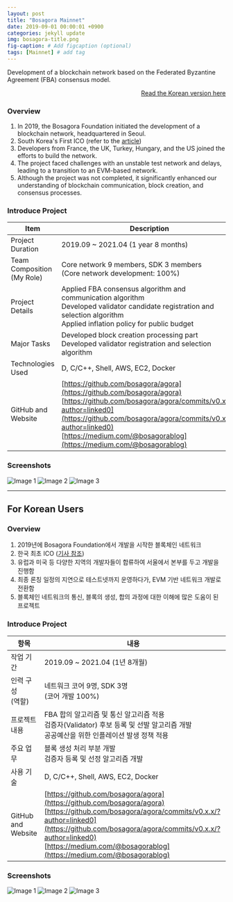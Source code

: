 ```yaml
---
layout: post
title: "Bosagora Mainnet"
date: 2019-09-01 00:00:01 +0900
categories: jekyll update
img: bosagora-title.png
fig-caption: # Add figcaption (optional)
tags: [Mainnet] # add tag
---
```

Development of a blockchain network based on the Federated Byzantine Agreement (FBA) consensus model.

<div style="text-align: right;">
    <a href="#for-korean-users">Read the Korean version here</a> 
</div>

### Overview
1. In 2019, the Bosagora Foundation initiated the development of a blockchain network, headquartered in Seoul.
2. South Korea's First ICO (refer to the [article](https://www.the-blockchain.com/2017/05/06/south-koreas-boscoin-announces-ico-may-10th-2017/))
3. Developers from France, the UK, Turkey, Hungary, and the US joined the efforts to build the network.
4. The project faced challenges with an unstable test network and delays, leading to a transition to an EVM-based network.
5. Although the project was not completed, it significantly enhanced our understanding of blockchain communication, block creation, and consensus processes.

### Introduce Project

| Item                      | Description                                                                                                                                                                                                                                                                      |
|---------------------------|----------------------------------------------------------------------------------------------------------------------------------------------------------------------------------------------------------------------------------------------------------------------------------|
| Project Duration          | 2019.09 ~ 2021.04 (1 year 8 months)                                                                                                                                                                                                                                              |
| Team Composition<br>(My Role) | Core network 9 members, SDK 3 members <br> (Core network development: 100%)                                                                                                                                                                                                      |
| Project Details           | Applied FBA consensus algorithm and communication algorithm <br> Developed validator candidate registration and selection algorithm <br> Applied inflation policy for public budget                                                                                              |
| Major Tasks     | Developed block creation processing part <br> Developed validator registration and selection algorithm                                                                                                                                                                           |
| Technologies Used         | D, C/C++, Shell, AWS, EC2, Docker                                                                                                                                                                                                                                                |
| GitHub and Website        | [https://github.com/bosagora/agora](https://github.com/bosagora/agora) <br> [https://github.com/bosagora/agora/commits/v0.x.x/?author=linked0](https://github.com/bosagora/agora/commits/v0.x.x/?author=linked0) <br> [https://medium.com/@bosagorablog](https://medium.com/@bosagorablog) |

### Screenshots
![Image 1]({{site.baseurl}}/assets/img/bosagora-1.png)
![Image 2]({{site.baseurl}}/assets/img/bosagora-2.png)
![Image 3]({{site.baseurl}}/assets/img/bosagora-3.png)

---
## For Korean Users
### Overview
1. 2019년에 Bosagora Foundation에서 개발을 시작한 블록체인 네트워크
2. 한국 최초 ICO ([기사 참조](https://www.the-blockchain.com/2017/05/06/south-koreas-boscoin-announces-ico-may-10th-2017/))
3. 유럽과 미국 등 다양한 지역의 개발자들이 합류하여 서울에서 본부를 두고 개발을 진행함
4. 최종 론칭 일정의 지연으로 테스트넷까지 운영하다가, EVM 기반 네트워크 개발로 전환함
5. 블록체인 네트워크의 통신, 블록의 생성, 합의 과정에 대한 이해에 많은 도움이 된 프로젝트

### Introduce Project

| 항목              | 내용                                                                                                                                                                                                                                                                                         |
|-----------------|--------------------------------------------------------------------------------------------------------------------------------------------------------------------------------------------------------------------------------------------------------------------------------------------|
| 작업 기간           | 2019.09 ~ 2021.04 (1년 8개월)                                                                                                                                                                                                                                                                 |
| 인력 구성<br>(역할)       | 네트워크 코어 9명, SDK 3명<br>(코어 개발 100%)                                                                                                                                                                                                                                                         |
| 프로젝트 내용         | FBA 합의 알고리즘 및 통신 알고리즘 적용 <br> 검증자(Validator) 후보 등록 및 선발 알고리즘 개발 <br> 공공예산을 위한 인플레이션 발생 정책 적용                                                                                                                                                                                               |
| 주요 업무           | 블록 생성 처리 부분 개발 <br> 검증자 등록 및 선정 알고리즘 개발                                                                                                                                                                                                                                                    |
| 사용 기술           | D, C/C++, Shell, AWS, EC2, Docker                                                                                                                                                                                                                                                          |
| GitHub and Website | [https://github.com/bosagora/agora](https://github.com/bosagora/agora) <br> [https://github.com/bosagora/agora/commits/v0.x.x/?author=linked0](https://github.com/bosagora/agora/commits/v0.x.x/?author=linked0) <br> [https://medium.com/@bosagorablog](https://medium.com/@bosagorablog) |


### Screenshots
![Image 1]({{site.baseurl}}/assets/img/bosagora-1.png)
![Image 2]({{site.baseurl}}/assets/img/bosagora-2.png)
![Image 3]({{site.baseurl}}/assets/img/bosagora-3.png)